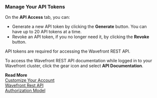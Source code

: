 ### Manage Your API Tokens

On the **API Access** tab, you can:

* Generate a new API token by clicking the **Generate** button.
  You can have up to 20 API tokens at a time.
* Revoke an API token, if you no longer need it, by clicking the **Revoke** button. 

API tokens are required for accessing the Wavefront REST API. 
 
To access the Wavefront REST API documentation while logged in to your Wavefront cluster, click the gear icon and select **API Documentation**.

**Read More**<br/>
[Customize Your Account](https://docs.wavefront.com/users_account_managing.html)<br/>
[Wavefront Rest API](https://docs.wavefront.com/wavefront_api.html)<br/>
[Authorization Model](https://docs.wavefront.com/authorization.html)
